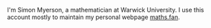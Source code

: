<p itemscope itemtype="https://schema.org/Person">
  I'm <span itemprop="name">Simon Myerson</span>, a mathematician at Warwick University. I use this account mostly to maintain my personal webpage <a href="https://maths.fan" itemprop="sameAs">maths.fan</a>.
</p>
